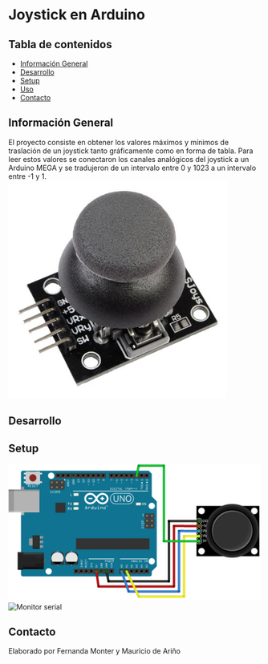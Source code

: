 # Joystick en Arduino
## Tabla de contenidos 
* [Información General](#información-general)
* [Desarrollo](#desarrollo)
* [Setup](#setup)
* [Uso](#uso)
* [Contacto](#contacto)
## Información General
El proyecto consiste en obtener los valores máximos y mínimos de traslación de un joystick tanto gráficamente como en forma de tabla. Para leer estos valores se conectaron los canales analógicos del joystick a un Arduino MEGA y se tradujeron de un intervalo entre 0 y 1023 a un intervalo entre -1 y 1.
![Joystick](https://github.com/fmonter11/Joystick-en-Arduino/blob/main/Imagenes/Joystick.jpg)
## Desarrollo
## Setup
![Diagrama](https://github.com/fmonter11/Joystick-en-Arduino/blob/main/Imagenes/Diagrama.png)
![Monitor serial](https://github.com/fmonter11/Joystick-en-Arduino/blob/main/Imagenes/Monitor.jpg)
## Contacto
Elaborado por Fernanda Monter y Mauricio de Ariño
